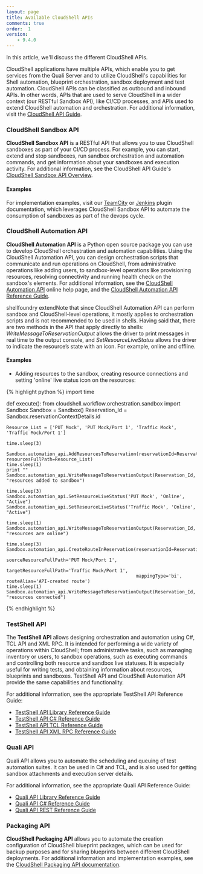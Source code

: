 ```yaml
---
layout: page
title: Available CloudShell APIs
comments: true
order:  1
version:
    - 9.4.0
---
```


In this article, we'll discuss the different CloudShell APIs.

CloudShell applications have multiple APIs, which enable you to get services from the Quali Server and to utilize CloudShell's capabilities for Shell automation, blueprint orchestration, sandbox deployment and test automation. CloudShell APIs can be classified as outbound and inbound APIs. In other words, APIs that are used to serve CloudShell in a wider context (our RESTful Sandbox API), like CI/CD processes, and APIs used to extend CloudShell automation and orchestration. For additional information, visit the <a href="https://help.quali.com/Online%20Help/9.2/Api-Guide/Content/API/CS-API-Ovrvew.htm" target="_blank">CloudShell API Guide</a>.

### CloudShell Sandbox API

**CloudShell Sandbox API** is a RESTful API that allows you to use CloudShell sandboxes as part of your CI/CD process. For example, you can start, extend and stop sandboxes, run sandbox orchestration and automation commands, and get information about your sandboxes and execution activity. For additional information, see the CloudShell API Guide's <a href="https://help.quali.com/Online%20Help/9.2/Api-Guide/Content/API/CS-Snbx-API-Topic.htm" target="_blank">CloudShell Sandbox API Overview</a>.

#### Examples

For implementation examples, visit our <a href="https://github.com/QualiSystems/Sandbox-TeamCIty-Plugin/blob/master/README.md" target="_blank">TeamCity</a> or <a href="https://plugins.jenkins.io/cloudshell-sandbox" target="_blank">Jenkins</a> plugin documentation, which leverages CloudShell Sandbox API to automate the consumption of sandboxes as part of the devops cycle.

### CloudShell Automation API

**CloudShell Automation API** is a Python open source package you can use to develop CloudShell orchestration and automation capabilities. Using the CloudShell Automation API, you can design orchestration scripts that communicate and run operations on CloudShell, from administrative operations like adding users, to sandbox-level operations like provisioning resources, resolving connectivity and running health check on the sandbox's elements. For additional information, see the <a href="https://help.quali.com/Online%20Help/9.2/API-Guide/Content/API/Pyth-API-Overvw.htm" target="_blank">CloudShell Automation API</a> online help page, and the <a href="https://help.quali.com/Online%20Help/9.2/Python-API/" target="_blank">CloudShell Automation API Reference Guide</a>.

shellfoundry extendNote that since CloudShell Automation API can perform sandbox and CloudShell-level operations, it mostly applies to orchestration scripts and is not recommended to be used in shells. Having said that, there are two methods in the API that apply directly to shells: *WriteMessageToReservationOutput* allows the driver to print messages in real time to the output console, and *SetResourceLiveStatus* allows the driver to indicate the resource’s state with an icon. For example, online and offline.

#### Examples

* Adding resources to the sandbox, creating resource connections and setting 'online' live status icon on the resources:

{% highlight python %}
import time


def execute():
    from cloudshell.workflow.orchestration.sandbox import Sandbox
    Sandbox = Sandbox()
    Reservation_Id = Sandbox.reservationContextDetails.id

    Resource_List = ['PUT Mock', 'PUT Mock/Port 1', 'Traffic Mock', 'Traffic Mock/Port 1']

    time.sleep(3)

    Sandbox.automation_api.AddResourcesToReservation(reservationId=Reservation_Id, resourcesFullPath=Resource_List)
    time.sleep(1)
    print ""
    Sandbox.automation_api.WriteMessageToReservationOutput(Reservation_Id, "resources added to sandbox")

    time.sleep(3)
    Sandbox.automation_api.SetResourceLiveStatus('PUT Mock', 'Online', "Active")
    Sandbox.automation_api.SetResourceLiveStatus('Traffic Mock', 'Online', "Active")

    time.sleep(1)
    Sandbox.automation_api.WriteMessageToReservationOutput(Reservation_Id, "resources are online")

    time.sleep(3)
    Sandbox.automation_api.CreateRouteInReservation(reservationId=Reservation_Id,
                                                    sourceResourceFullPath='PUT Mock/Port 1',
                                                    targetResourceFullPath='Traffic Mock/Port 1',
                                                    mappingType='bi', routeAlias='API-created route')
    time.sleep(1)
    Sandbox.automation_api.WriteMessageToReservationOutput(Reservation_Id, "resources connected")
{% endhighlight %}

### TestShell API

The **TestShell API** allows designing orchestration and automation using C#, TCL API and XML RPC. It is intended for performing a wide variety of operations within CloudShell; from administrative tasks, such as managing inventory or users, to sandbox operations, such as executing commands and controlling both resource and sandbox live statuses. It is especially useful for writing tests, and obtaining information about resources, blueprints and sandboxes. TestShell API and CloudShell Automation API provide the same capabilities and functionality.

For additional information, see the appropriate TestShell API Reference Guide:
* <a href="https://help.quali.com/Online%20Help/9.2/testshell-api/TestShell%20API%20Library.html" target="_blank">TestShell API Library Reference Guide</a>
* <a href="https://help.quali.com/Online%20Help/9.2/testshell-api/TestShell%20cSharp%20API.html" target="_blank">TestShell API C# Reference Guide</a>
* <a href="https://help.quali.com/Online%20Help/9.2/testshell-api/TestShell%20TCL%20API.html" target="_blank">TestShell API TCL Reference Guide</a>
* <a href="https://help.quali.com/Online%20Help/9.2/testshell-api/TestShell%20XML%20RPC%20API.html" target="_blank">TestShell API XML RPC Reference Guide</a>


### Quali API

Quali API allows you to automate the scheduling and queuing of test automation suites. It can be used in C# and TCL, and is also used for getting sandbox attachments and execution server details.

For additional information, see the appropriate Quali API Reference Guide:
* <a href="https://help.quali.com/Online%20Help/9.2/quali-api/Quali%20API%20Library.html" target="_blank">Quali API Library Reference Guide</a>
* <a href="https://help.quali.com/Online%20Help/9.2/quali-api/Quali%20cSharp%20API.html" target="_blank">Quali API C# Reference Guide</a>
* <a href="https://help.quali.com/Online%20Help/9.2/quali-api/Quali%20REST%20API.html" target="_blank">Quali API REST Reference Guide</a>


### Packaging API

**CloudShell Packaging API** allows you to automate the creation configuration of CloudShell blueprint packages, which can be used for backup purposes and for sharing blueprints between different CloudShell deployments. For additional information and implementation examples, see the <a href="https://help.quali.com/Online%20Help/9.2/API-Guide/Content/API/Pckg-API/PackagingAPI.htm" target="_blank">CloudShell Packaging API documentation</a>.


